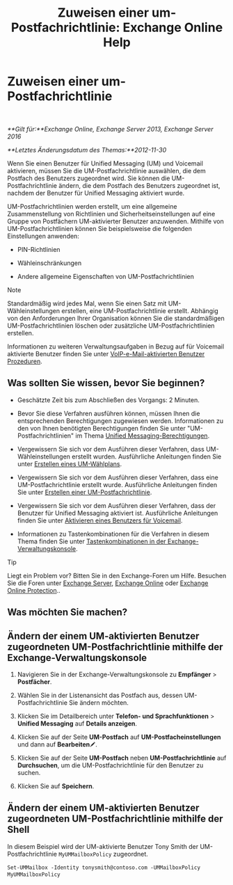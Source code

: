 ﻿---
title: 'Zuweisen einer um-Postfachrichtlinie: Exchange Online Help'
TOCTitle: Zuweisen einer um-Postfachrichtlinie
ms:assetid: c8da6cbe-3d22-4fff-8b5a-416b1c8adb6c
ms:mtpsurl: https://technet.microsoft.com/de-de/library/Bb201728(v=EXCHG.150)
ms:contentKeyID: 50476718
ms.date: 05/23/2018
mtps_version: v=EXCHG.150
ms.translationtype: MT
---

# Zuweisen einer um-Postfachrichtlinie

 

_**Gilt für:**Exchange Online, Exchange Server 2013, Exchange Server 2016_

_**Letztes Änderungsdatum des Themas:**2012-11-30_

Wenn Sie einen Benutzer für Unified Messaging (UM) und Voicemail aktivieren, müssen Sie die UM-Postfachrichtlinie auswählen, die dem Postfach des Benutzers zugeordnet wird. Sie können die UM-Postfachrichtlinie ändern, die dem Postfach des Benutzers zugeordnet ist, nachdem der Benutzer für Unified Messaging aktiviert wurde.

UM-Postfachrichtlinien werden erstellt, um eine allgemeine Zusammenstellung von Richtlinien und Sicherheitseinstellungen auf eine Gruppe von Postfächern UM-aktivierter Benutzer anzuwenden. Mithilfe von UM-Postfachrichtlinien können Sie beispielsweise die folgenden Einstellungen anwenden:

  - PIN-Richtlinien

  - Wähleinschränkungen

  - Andere allgemeine Eigenschaften von UM-Postfachrichtlinien


> [!NOTE]
> Standardmäßig wird jedes Mal, wenn Sie einen Satz mit UM-Wähleinstellungen erstellen, eine UM-Postfachrichtlinie erstellt. Abhängig von den Anforderungen Ihrer Organisation können Sie die standardmäßigen UM-Postfachrichtlinien löschen oder zusätzliche UM-Postfachrichtlinien erstellen.



Informationen zu weiteren Verwaltungsaufgaben in Bezug auf für Voicemail aktivierte Benutzer finden Sie unter [VoIP-e-Mail-aktivierten Benutzer Prozeduren](voice-mail-enabled-user-procedures-exchange-2013-help.md).

## Was sollten Sie wissen, bevor Sie beginnen?

  - Geschätzte Zeit bis zum Abschließen des Vorgangs: 2 Minuten.

  - Bevor Sie diese Verfahren ausführen können, müssen Ihnen die entsprechenden Berechtigungen zugewiesen werden. Informationen zu den von Ihnen benötigten Berechtigungen finden Sie unter "UM-Postfachrichtlinien" im Thema [Unified Messaging-Berechtigungen](unified-messaging-permissions-exchange-2013-help.md).

  - Vergewissern Sie sich vor dem Ausführen dieser Verfahren, dass UM-Wähleinstellungen erstellt wurden. Ausführliche Anleitungen finden Sie unter [Erstellen eines UM-Wählplans](create-a-um-dial-plan-exchange-2013-help.md).

  - Vergewissern Sie sich vor dem Ausführen dieser Verfahren, dass eine UM-Postfachrichtlinie erstellt wurde. Ausführliche Anleitungen finden Sie unter [Erstellen einer UM-Postfachrichtlinie](create-a-um-mailbox-policy-exchange-2013-help.md).

  - Vergewissern Sie sich vor dem Ausführen dieser Verfahren, dass der Benutzer für Unified Messaging aktiviert ist. Ausführliche Anleitungen finden Sie unter [Aktivieren eines Benutzers für Voicemail](enable-a-user-for-voice-mail-exchange-2013-help.md).

  - Informationen zu Tastenkombinationen für die Verfahren in diesem Thema finden Sie unter [Tastenkombinationen in der Exchange-Verwaltungskonsole](keyboard-shortcuts-in-the-exchange-admin-center-exchange-online-protection-help.md).


> [!TIP]
> Liegt ein Problem vor? Bitten Sie in den Exchange-Foren um Hilfe. Besuchen Sie die Foren unter <A href="https://go.microsoft.com/fwlink/p/?linkid=60612">Exchange Server</A>, <A href="https://go.microsoft.com/fwlink/p/?linkid=267542">Exchange Online</A> oder <A href="https://go.microsoft.com/fwlink/p/?linkid=285351">Exchange Online Protection</A>..



## Was möchten Sie machen?

## Ändern der einem UM-aktivierten Benutzer zugeordneten UM-Postfachrichtlinie mithilfe der Exchange-Verwaltungskonsole

1.  Navigieren Sie in der Exchange-Verwaltungskonsole zu **Empfänger** \> **Postfächer**.

2.  Wählen Sie in der Listenansicht das Postfach aus, dessen UM-Postfachrichtlinie Sie ändern möchten.

3.  Klicken Sie im Detailbereich unter **Telefon- und Sprachfunktionen** \> **Unified Messaging** auf **Details anzeigen**.

4.  Klicken Sie auf der Seite **UM-Postfach** auf **UM-Postfacheinstellungen** und dann auf **Bearbeiten**![Bearbeitungssymbol](images/Bb124582.6f53ccb2-1f13-4c02-bea0-30690e6ea71d(EXCHG.150).gif "Bearbeitungssymbol").

5.  Klicken Sie auf der Seite **UM-Postfach** neben **UM-Postfachrichtlinie** auf **Durchsuchen**, um die UM-Postfachrichtlinie für den Benutzer zu suchen.

6.  Klicken Sie auf **Speichern**.

## Ändern der einem UM-aktivierten Benutzer zugeordneten UM-Postfachrichtlinie mithilfe der Shell

In diesem Beispiel wird der UM-aktivierte Benutzer Tony Smith der UM-Postfachrichtlinie `MyUMMailboxPolicy` zugeordnet.

    Set-UMMailbox -Identity tonysmith@contoso.com -UMMailboxPolicy MyUMMailboxPolicy

